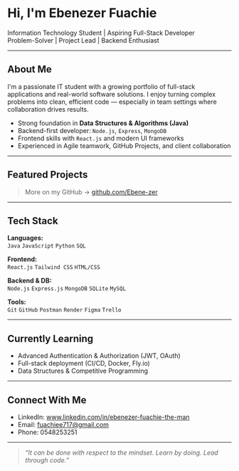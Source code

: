# Hi, I'm Ebenezer Fuachie 

Information Technology Student | Aspiring Full-Stack Developer  
Problem-Solver | Project Lead | Backend Enthusiast

---

##  About Me

I'm a passionate IT student with a growing portfolio of full-stack applications and real-world software solutions. I enjoy turning complex problems into clean, efficient code — especially in team settings where collaboration drives results.

-  Strong foundation in **Data Structures & Algorithms (Java)**
-  Backend-first developer: `Node.js`, `Express`, `MongoDB`
-  Frontend skills with `React.js` and modern UI frameworks
-  Experienced in Agile teamwork, GitHub Projects, and client collaboration

---

##  Featured Projects

> More on my GitHub → [github.com/Ebene-zer](https://github.com/Ebene-zer)

---

##  Tech Stack

**Languages:**  
`Java` `JavaScript` `Python` `SQL` 

**Frontend:**  
`React.js` `Tailwind CSS` `HTML/CSS`

**Backend & DB:**  
`Node.js` `Express.js` `MongoDB` `SQLite` `MySQL`

**Tools:**  
`Git` `GitHub` `Postman` `Render` `Figma` `Trello`

---

##  Currently Learning

- Advanced Authentication & Authorization (JWT, OAuth)
- Full-stack deployment (CI/CD, Docker, Fly.io)
- Data Structures & Competitive Programming

---

##  Connect With Me

-  LinkedIn: www.linkedin.com/in/ebenezer-fuachie-the-man
-  Email: fuachiee717@gmail.com
-  Phone: 0548253251
---

> _“It can be done with respect to the mindset. Learn by doing. Lead through code.”_
